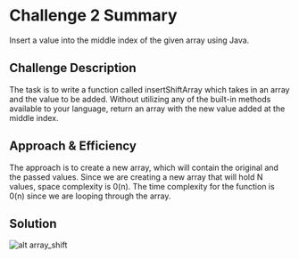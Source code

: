 # Challenge 2 Summary
Insert a value into the middle index of the given array using Java.

## Challenge Description
The task is to write a function called insertShiftArray which takes in an array and the value to be added. Without utilizing any of the built-in methods available to your language, return an array with the new value added at the middle index.

## Approach & Efficiency
The approach is to create a new array, which will contain the original and the passed values. Since we are creating a new array that will hold N values, space complexity is 0(n). The time complexity for the function is 0(n) since we are looping through the array.


## Solution
![alt array_shift](https://raw.githubusercontent.com/joriefernandez/data-structures-and-algorithms/master/challenges-401/assets/array_shift.jpg)
